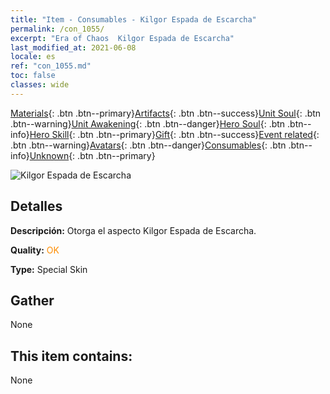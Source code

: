 ```yaml
---
title: "Item - Consumables - Kilgor Espada de Escarcha"
permalink: /con_1055/
excerpt: "Era of Chaos  Kilgor Espada de Escarcha"
last_modified_at: 2021-06-08
locale: es
ref: "con_1055.md"
toc: false
classes: wide
---
```

 [Materials](/ItemsES/){: .btn .btn--primary}[Artifacts](/ItemsES/Artifacts/){: .btn .btn--success}[Unit Soul](/ItemsES/UnitSoul/){: .btn .btn--warning}[Unit Awakening](/ItemsES/UnitAwakening/){: .btn .btn--danger}[Hero Soul](/ItemsES/HeroSoul/){: .btn .btn--info}[Hero Skill](/ItemsES/HeroSkill/){: .btn .btn--primary}[Gift](/ItemsES/Gift/){: .btn .btn--success}[Event related](/ItemsES/Events/){: .btn .btn--warning}[Avatars](/ItemsES/Avatars/){: .btn .btn--danger}[Consumables](/ItemsES/Consumables/){: .btn .btn--info}[Unknown](/ItemsES/Unknown/){: .btn .btn--primary}

 ![Kilgor Espada de Escarcha](/images/h/h_Kilgor2.jpg)

## Detalles
 **Descripción:** Otorga el aspecto Kilgor Espada de Escarcha.

 **Quality:** <span style="color: #FF8C00">OK</span>

 **Type:** Special Skin

## Gather

  None

## This item contains:

  None

